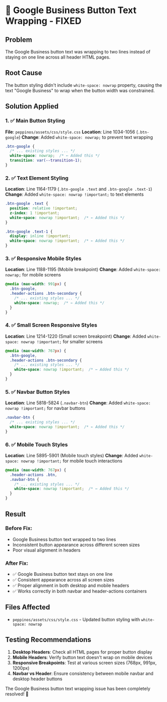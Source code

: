 # 🔧 Google Business Button Text Wrapping - FIXED

## Problem
The Google Business button text was wrapping to two lines instead of staying on one line across all header HTML pages.

## Root Cause
The button styling didn't include `white-space: nowrap` property, causing the text "Google Business" to wrap when the button width was constrained.

## Solution Applied

### 1. ✅ Main Button Styling
**File**: `peppinos/assets/css/style.css`
**Location**: Line 1034-1056 (`.btn-google`)
**Change**: Added `white-space: nowrap;` to prevent text wrapping

```css
.btn-google {
  /* ... existing styles ... */
  white-space: nowrap;  /* ← Added this */
  transition: var(--transition-1);
}
```

### 2. ✅ Text Element Styling
**Location**: Line 1164-1179 (`.btn-google .text` and `.btn-google .text-1`)
**Change**: Added `white-space: nowrap !important;` to text elements

```css
.btn-google .text {
  position: relative !important;
  z-index: 1 !important;
  white-space: nowrap !important;  /* ← Added this */
}

.btn-google .text-1 {
  display: inline !important;
  white-space: nowrap !important;  /* ← Added this */
}
```

### 3. ✅ Responsive Mobile Styles
**Location**: Line 1188-1195 (Mobile breakpoint)
**Change**: Added `white-space: nowrap;` for mobile screens

```css
@media (max-width: 991px) {
  .btn-google,
  .header-actions .btn-secondary {
    /* ... existing styles ... */
    white-space: nowrap;  /* ← Added this */
  }
}
```

### 4. ✅ Small Screen Responsive Styles
**Location**: Line 1214-1220 (Small screen breakpoint)
**Change**: Added `white-space: nowrap !important;` for smaller screens

```css
@media (max-width: 767px) {
  .btn-google,
  .header-actions .btn-secondary {
    /* ... existing styles ... */
    white-space: nowrap !important;  /* ← Added this */
  }
}
```

### 5. ✅ Navbar Button Styles
**Location**: Line 5818-5824 (`.navbar-btn`)
**Change**: Added `white-space: nowrap !important;` for navbar buttons

```css
.navbar-btn {
  /* ... existing styles ... */
  white-space: nowrap !important;  /* ← Added this */
}
```

### 6. ✅ Mobile Touch Styles
**Location**: Line 5895-5901 (Mobile touch styles)
**Change**: Added `white-space: nowrap !important;` for mobile touch interactions

```css
@media (max-width: 767px) {
  .header-actions .btn,
  .navbar-btn {
    /* ... existing styles ... */
    white-space: nowrap !important;  /* ← Added this */
  }
}
```

## Result

### Before Fix:
- Google Business button text wrapped to two lines
- Inconsistent button appearance across different screen sizes
- Poor visual alignment in headers

### After Fix:
- ✅ Google Business button text stays on one line
- ✅ Consistent appearance across all screen sizes
- ✅ Proper alignment in both desktop and mobile headers
- ✅ Works correctly in both navbar and header-actions containers

## Files Affected
- `peppinos/assets/css/style.css` - Updated button styling with `white-space: nowrap`

## Testing Recommendations
1. **Desktop Headers**: Check all HTML pages for proper button display
2. **Mobile Headers**: Verify button text doesn't wrap on mobile devices
3. **Responsive Breakpoints**: Test at various screen sizes (768px, 991px, 1200px)
4. **Navbar vs Header**: Ensure consistency between mobile navbar and desktop header buttons

The Google Business button text wrapping issue has been completely resolved! 🎉
